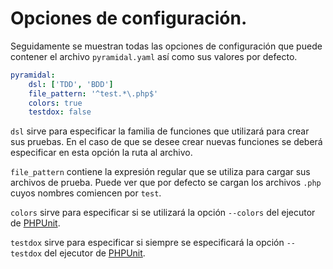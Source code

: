 # Opciones de configuración.

Seguidamente se muestran todas las opciones de configuración que puede contener el archivo `pyramidal.yaml` así como sus valores por defecto.

```yaml
pyramidal:
    dsl: ['TDD', 'BDD']
    file_pattern: '^test.*\.php$'
    colors: true
    testdox: false
```

`dsl` sirve para especificar la familia de funciones que utilizará para crear sus pruebas. En el caso de que se desee crear nuevas funciones se deberá especificar en esta opción la ruta al archivo.

`file_pattern` contiene la expresión regular que se utiliza para cargar sus archivos de prueba. Puede ver que por defecto se cargan los archivos `.php` cuyos nombres comiencen por `test`.

`colors` sirve para especificar si se utilizará la opción `--colors` del ejecutor de [PHPUnit][PHPUnit].

`testdox` sirve para especificar si siempre se especificará la opción `--testdox` del ejecutor de [PHPUnit][PHPUnit].

[PHPUnit]: https://phpunit.de/